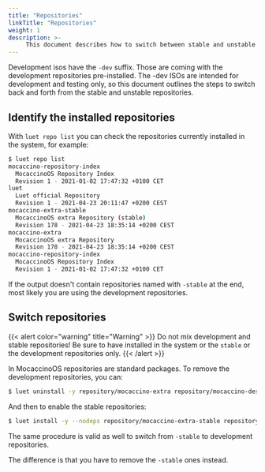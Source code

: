 ```yaml
---
title: "Repositories"
linkTitle: "Repositories"
weight: 1
description: >-
     This document describes how to switch between stable and unstable repositories
---
```


Development isos have the `-dev` suffix. Those are coming with the development repositories pre-installed. The -dev ISOs
are intended for development and testing only, so this document outlines the steps to switch back and forth from the stable and unstable repositories.

## Identify the installed repositories

With `luet repo list` you can check the repositories currently installed in the system, for example:


```bash
$ luet repo list       
mocaccino-repository-index
  MocaccinoOS Repository Index
  Revision 1 - 2021-01-02 17:47:32 +0100 CET
luet
  Luet official Repository
  Revision 1 - 2021-04-23 20:11:47 +0200 CEST
mocaccino-extra-stable
  MocaccinoOS extra Repository (stable)
  Revision 178 - 2021-04-23 18:35:14 +0200 CEST
mocaccino-extra
  MocaccinoOS extra Repository
  Revision 178 - 2021-04-23 18:35:14 +0200 CEST
mocaccino-repository-index
  MocaccinoOS Repository Index
  Revision 1 - 2021-01-02 17:47:32 +0100 CET
```

If the output doesn't contain repositories named with `-stable` at the end, most likely you are using the development repositories.

## Switch repositories


{{< alert color="warning" title="Warning" >}}
Do not mix development and stable repositories! Be sure to have installed in the system or the `stable` or the development repositories only.
{{< /alert >}}

In MocaccinoOS repositories are standard packages. To remove the development repositories, you can:

```bash
$ luet uninstall -y repository/mocaccino-extra repository/mocaccino-desktop repository/mocaccino-os-commons
```

And then to enable the stable repositories:

```bash
$ luet install -y --nodeps repository/mocaccino-extra-stable repository/mocaccino-desktop-stable repository/mocaccino-os-commons-stable
```

The same procedure is valid as well to switch from `-stable` to development repositories. 

The difference is that you have to remove the `-stable` ones instead.

